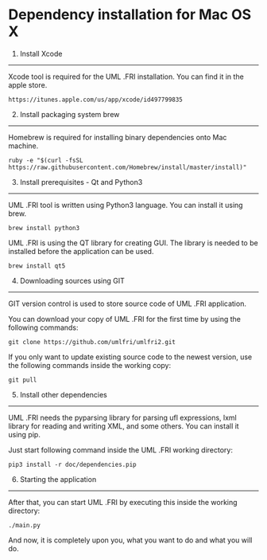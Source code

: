 Dependency installation for Mac OS X
====================================

1. Install Xcode
-----------------

Xcode tool is required for the UML .FRI installation. You can find it in the apple store.

    https://itunes.apple.com/us/app/xcode/id497799835

2. Install packaging system brew
--------------------------------

Homebrew is required for installing binary dependencies onto Mac machine.

    ruby -e "$(curl -fsSL https://raw.githubusercontent.com/Homebrew/install/master/install)"

3. Install prerequisites - Qt and Python3
-----------------------------------------

UML .FRI tool is written using Python3 language. You can install it using brew.

    brew install python3

UML .FRI is using the QT library for creating GUI. The library is needed to be installed before
the application can be used.

    brew install qt5

4. Downloading sources using GIT
--------------------------------

GIT version control is used to store source code of UML .FRI application.

You can download your copy of UML .FRI for the first time by using the following commands:

    git clone https://github.com/umlfri/umlfri2.git

If you only want to update existing source code to the newest version, use the following commands inside
the working copy:

    git pull

5. Install other dependencies
-----------------------------

UML .FRI needs the pyparsing library for parsing ufl expressions, lxml library for reading and writing XML, and
some others. You can install it using pip.

Just start following command inside the UML .FRI working directory:

    pip3 install -r doc/dependencies.pip

6. Starting the application
---------------------------

After that, you can start UML .FRI by executing this inside the working directory:

    ./main.py

And now, it is completely upon you, what you want to do and what you will do.
